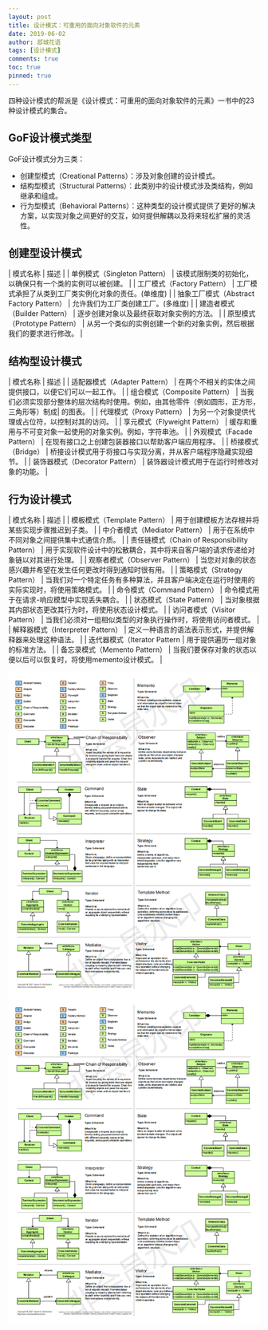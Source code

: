 ```yaml
---
layout: post
title: 设计模式：可重用的面向对象软件的元素
date: 2019-06-02
author: 邶城花语
tags: [设计模式]
comments: true
toc: true
pinned: true
---
```

四种设计模式的帮派是《设计模式：可重用的面向对象软件的元素》一书中的23种设计模式的集合。

## GoF设计模式类型
GoF设计模式分为三类：

- 创建型模式（Creational Patterns）：涉及对象创建的设计模式。
- 结构型模式（Structural Patterns）：此类别中的设计模式涉及类结构，例如继承和组成。
- 行为型模式（Behavioral Patterns）：这种类型的设计模式提供了更好的解决方案，以实现对象之间更好的交互，如何提供解耦以及将来轻松扩展的灵活性。

## 创建型设计模式

|   模式名称    |   描述    |
|   单例模式（Singleton Pattern）    |  该模式限制类的初始化，以确保只有一个类的实例可以被创建。 |
|   工厂模式（Factory Pattern）  |  工厂模式承担了从类到工厂类实例化对象的责任。(单维度)   |
|   抽象工厂模式（Abstract Factory Pattern）    |   允许我们为工厂类创建工厂。(多维度) |
|   建造者模式（Builder Pattern）  |    逐步创建对象以及最终获取对象实例的方法。   |
|   原型模式（Prototype Pattern）    |  从另一个类似的实例创建一个新的对象实例，然后根据我们的要求进行修改。   |

## 结构型设计模式

|   模式名称    |   描述    |
|   适配器模式（Adapter Pattern）	|   在两个不相关的实体之间提供接口，以便它们可以一起工作。  |
|   组合模式（Composite Pattern）	|   当我们必须实现部分整体的层次结构时使用。例如，由其他零件（例如圆形，正方形，三角形等）制成| 的图表。    |
|   代理模式（Proxy Pattern）    |   为另一个对象提供代理或占位符，以控制对其的访问。    |
|   享元模式（Flyweight Pattern）    |   缓存和重用与不可变对象一起使用的对象实例。例如，字符串池。  |
|   外观模式（Facade Pattern）	|   在现有接口之上创建包装器接口以帮助客户端应用程序。  |
|   桥接模式（Bridge）	|   桥接设计模式用于将接口与实现分离，并从客户端程序隐藏实现细节。  |
|   装饰器模式（Decorator Pattern）	|   装饰器设计模式用于在运行时修改对象的功能。  |

## 行为设计模式

|   模式名称	|   描述    |
|   模板模式（Template Pattern）	|   用于创建模板方法存根并将某些实现步骤推迟到子类。    |
|   中介者模式（Mediator Pattern）	|   用于在系统中不同对象之间提供集中式通信介质。    |
|   责任链模式（Chain of Responsibility Pattern）	|   用于实现软件设计中的松散耦合，其中将来自客户端的请求传递给对象链以对其进行处理。    |
|   观察者模式（Observer Pattern）	|   当您对对象的状态感兴趣并希望在发生任何更改时得到通知时很有用。  |
|   策略模式（Strategy Pattern）	|   当我们对一个特定任务有多种算法，并且客户端决定在运行时使用的实际实现时，将使用策略模式。    |
|   命令模式（Command Pattern）	|   命令模式用于在请求-响应模型中实现丢失耦合。 |
|   状态模式（State Pattern）	|   当对象根据其内部状态更改其行为时，将使用状态设计模式。  |
|   访问者模式（Visitor Pattern）	|   当我们必须对一组相似类型的对象执行操作时，将使用访问者模式。    |
|   解释器模式（Interpreter Pattern）	|   定义一种语言的语法表示形式，并提供解释器来处理这种语法。    |
|   迭代器模式（Iterator Pattern	|   用于提供遍历一组对象的标准方法。    |
|   备忘录模式（Memento Pattern）	|   当我们要保存对象的状态以便以后可以恢复时，将使用memento设计模式。 |

![img](/images/designpatterns0.png)
![img](/images/designpatterns0.png)